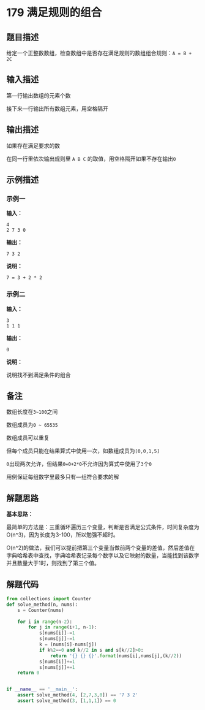 # 179 满足规则的组合

## 题目描述

给定一个正整数数组，检查数组中是否存在满足规则的数组组合规则：`A = B + 2C`



## 输入描述

第—行输出数组的元素个数

接下来—行输出所有数组元素，用空格隔开



## 输出描述

如果存在满足要求的数

在同一行里依次输出规则里 `A B C` 的取值，用空格隔开如果不存在输出`0`



## 示例描述

### 示例一

**输入：**

```text
4
2 7 3 0
```



**输出：**

```text
7 3 2
```

**说明：**

```text
7 = 3 + 2 * 2
```

### 示例二

**输入：**

```text
3
1 1 1
```



**输出：**

```text
0
```



**说明：** 

说明找不到满足条件的组合



## 备注

数组长度在`3~100`之间

数组成员为`0 ~ 65535`

数组成员可以重复

但每个成员只能在结果算式中使用—次，如数组成员为`[0,0,1,5]`

`0`出现两次允许，但结果`0=0+2*0`不允许因为算式中使用了`3`个`0`

用例保证每组数字里最多只有—组符合要求的解



## 解题思路

**基本思路：**

最简单的方法是：三重循环遍历三个变量，判断是否满足公式条件，时间复杂度为O(n^3)，因为长度为3-100，所以勉强不超时。

O(n^2)的做法，我们可以提前把第三个变量当做前两个变量的差值，然后差值在字典哈希表中查找，字典哈希表记录每个数字以及它映射的数量，当能找到该数字并且数量大于1时，则找到了第三个值。

## 解题代码

```python
from collections import Counter
def solve_method(n, nums):
    s = Counter(nums)
    
    for i in range(n-2):
        for j in range(i+1, n-1):
            s[nums[i]]-=1
            s[nums[j]]-=1
            k = (nums[i]-nums[j])
            if k%2==0 and k//2 in s and s[k//2]>0:
                return '{} {} {}'.format(nums[i],nums[j],(k//2))
            s[nums[i]]+=1
            s[nums[j]]+=1
    return 0


if __name__ == '__main__':
    assert solve_method(4, [2,7,3,0]) == '7 3 2'
    assert solve_method(3, [1,1,1]) == 0
```




